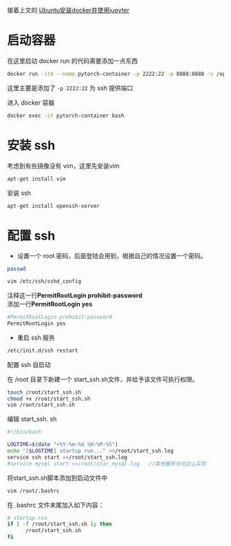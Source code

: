 接着上文的 [Ubuntu安装docker并使用jupyter](Ubuntu安装docker并使用jupyter.md)
# 启动容器

在这里启动 docker run 的代码需要添加一点东西

```bash
docker run -itd --name pytorch-container -p 2222:22 -p 8888:8888 -v /opt/wxWidgets:/opt/wxWidgets -v /opt/pytorch-container:/workdir -w /workdir summit4you/pytorch:1.8.2-cpu-wx-lts sh -c "tmux new -s mysession && jupyter notebook --ip=0.0.0.0 --no-browser"
```

这里主要是添加了 `-p 2222:22` 为 ssh 提供端口

进入 docker 容器

```bash
docker exec -it pytorch-container bash
```

# 安装 ssh

考虑到有些镜像没有 vim，这里先安装vim
```bash
apt-get install vim
```

安装 ssh
```bash
apt-get install openssh-server
```

# 配置 ssh

- 设置一个 root 密码，后面登陆会用到，根据自己的情况设置一个密码。

```bash
passwd
```

```bash
vim /etc/ssh/sshd_config
```

注释这一行**PermitRootLogin prohibit-password**  
添加一行**PermitRootLogin yes**

```bash
#PermitRootLogin prohibit-password
PermitRootLogin yes
```

- 重启 ssh 服务

```bash
/etc/init.d/ssh restart
```

配置 ssh 自启动

在 /root 目录下新建一个 start_ssh.sh文件，并给予该文件可执行权限。

```bash
touch /root/start_ssh.sh
chmod +x /root/start_ssh.sh
vim /root/start_ssh.sh
```

编辑 start_ssh. sh

```bash
#!/bin/bash

LOGTIME=$(date "+%Y-%m-%d %H:%M:%S")
echo "[$LOGTIME] startup run..." >>/root/start_ssh.log
service ssh start >>/root/start_ssh.log
#service mysql start >>/root/star_mysql.log   //其他服务也可这么实现
```

将start_ssh.sh脚本添加到启动文件中
```bash
vim /root/.bashrc
```

在 .bashrc 文件末尾加入如下内容：

```bash
# startup run
if [ -f /root/start_ssh.sh ]; then
      /root/start_ssh.sh
fi
```